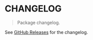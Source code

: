 # CHANGELOG

> Package changelog.

See [GitHub Releases](https://github.com/stdlib-js/stats-base-dists-gumbel-logcdf/releases) for the changelog.